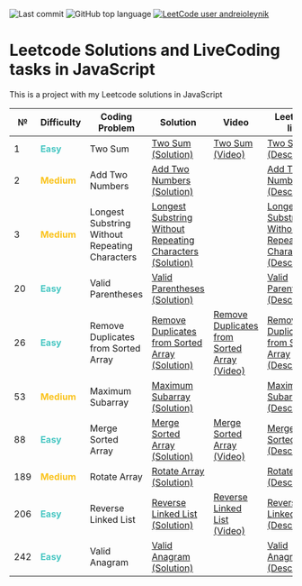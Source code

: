 ![Last commit](https://img.shields.io/github/last-commit/a-oleynik/leetcode-js?style=for-the-badge&color=9cf&logo=git)
![GitHub top language](https://img.shields.io/github/languages/top/a-oleynik/leetcode-js?style=for-the-badge&color=blue)
[![LeetCode user andreioleynik](https://img.shields.io/badge/dynamic/json?style=for-the-badge&labelColor=black&color=%23ffa116&label=Solved&query=solvedOverTotal&url=https%3A%2F%2Fleetcode-badge.vercel.app%2Fapi%2Fusers%2Fandreioleynik&logo=leetcode&logoColor=yellow)](https://leetcode.com/u/andreioleynik/)

# Leetcode Solutions and LiveCoding tasks in JavaScript

This is a project with my Leetcode solutions in JavaScript

| №   | Difficulty                                     | Coding Problem                                 | Solution                                                                                                                                                               | Video                                                                                      | Leetcode link                                                                                                                                             |
|-----|------------------------------------------------|------------------------------------------------|------------------------------------------------------------------------------------------------------------------------------------------------------------------------|--------------------------------------------------------------------------------------------|-----------------------------------------------------------------------------------------------------------------------------------------------------------|
| 1   | <span style="color:#46c6c2"> **Easy**</span>   | Two Sum                                        | [Two Sum (Solution)](https://github.com/a-oleynik/leetcode-js/blob/main/leetcode/twoSum.js)                                                                            | [Two Sum (Video)](https://www.youtube.com/watch?v=LqTXYjs2Hs8)                             | [Two Sum  (Description)](https://leetcode.com/problems/two-sum/description/)                                                                              |
| 2   | <span style="color:#fac31d"> **Medium**</span> | Add Two Numbers                                | [Add Two Numbers (Solution)](https://github.com/a-oleynik/leetcode-js/blob/main/leetcode/addTwoNumbers.js)                                                             |                                                                                            | [Add Two Numbers (Description)](https://leetcode.com/problems/add-two-numbers/description/)                                                               |
| 3   | <span style="color:#fac31d"> **Medium**</span> | Longest Substring Without Repeating Characters | [Longest Substring Without Repeating Characters (Solution)](https://github.com/a-oleynik/leetcode-js/blob/main/leetcode/longestSubstringWithoutRepeatingCharacters.js) |                                                                                            | [Longest Substring Without Repeating Characters (Description)](https://leetcode.com/problems/longest-substring-without-repeating-characters/description/) |
| 20  | <span style="color:#46c6c2"> **Easy**</span>   | Valid Parentheses                              | [Valid Parentheses (Solution)](https://github.com/a-oleynik/leetcode-js/blob/main/leetcode/validParentheses.js)                                                        |                                                                                            | [Valid Parentheses (Description)](https://leetcode.com/problems/valid-parentheses/description/)                                                           |
| 26  | <span style="color:#46c6c2"> **Easy**</span>   | Remove Duplicates from Sorted Array            | [Remove Duplicates from Sorted Array (Solution)](https://github.com/a-oleynik/leetcode-js/blob/main/leetcode/removeDuplicatesFromSortedArray.js)                       | [Remove Duplicates from Sorted Array (Video)](https://www.youtube.com/watch?v=e0Ryf0Eh7w4) | [Remove Duplicates from Sorted Array (Description)](https://leetcode.com/problems/remove-duplicates-from-sorted-array/description/)                       |
| 53  | <span style="color:#fac31d"> **Medium**</span> | Maximum Subarray                               | [Maximum Subarray (Solution)](https://github.com/a-oleynik/leetcode-js/blob/main/leetcode/removeDuplicatesFromSortedArray.js)                                          |                                                                                            | [Maximum Subarray (Description)](https://leetcode.com/problems/maximum-subarray/description/)                                                             |
| 88  | <span style="color:#46c6c2"> **Easy**</span>   | Merge Sorted Array                             | [Merge Sorted Array (Solution)](https://github.com/a-oleynik/leetcode-js/blob/main/leetcode/mergeSortedArray.js)                                                       | [Merge Sorted Array (Video)](https://www.youtube.com/watch?v=yOGNksVdVFM)                  | [Merge Sorted Array (Description)](https://leetcode.com/problems/merge-sorted-array/description/)                                                         |
| 189 | <span style="color:#fac31d"> **Medium**</span> | Rotate Array                                   | [Rotate Array (Solution)](https://github.com/a-oleynik/leetcode-js/blob/main/leetcode/rotateArray.js)                                                                  |                                                                                            | [Rotate Array (Description)](https://leetcode.com/problems/rotate-array/description/)                                                                     |
| 206 | <span style="color:#46c6c2"> **Easy**</span>   | Reverse Linked List                            | [Reverse Linked List (Solution)](https://github.com/a-oleynik/leetcode-js/blob/main/leetcode/reverseLinkedList.js)                                                     | [Reverse Linked List (Video)](https://www.youtube.com/watch?v=dptZzSSOOcU)                 | [Reverse Linked List (Description)](https://leetcode.com/problems/reverse-linked-list/description/)                                                       |
| 242 | <span style="color:#46c6c2"> **Easy**</span>   | Valid Anagram                                  | [Valid Anagram (Solution)](https://github.com/a-oleynik/leetcode-js/blob/main/leetcode/validAnagram.js)                                                                |                                                                                            | [Valid Anagram (Description)](https://leetcode.com/problems/valid-anagram/description/)                                                                   |

